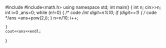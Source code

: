 #include<iostream>
#include<math.h>
using namespace std;
int main() {
    int n;
    cin>>n;
    int i=0 ,ans=0;
    while (n!=0) 
    {
        /* code */int digit=n%10;
        if (digit==1)
        {
               /* code */ans =ans+pow(2,i);
        }
        n=n/10;
        i++;
        
    }
    cout<<ans<<endl;
    
    
}
